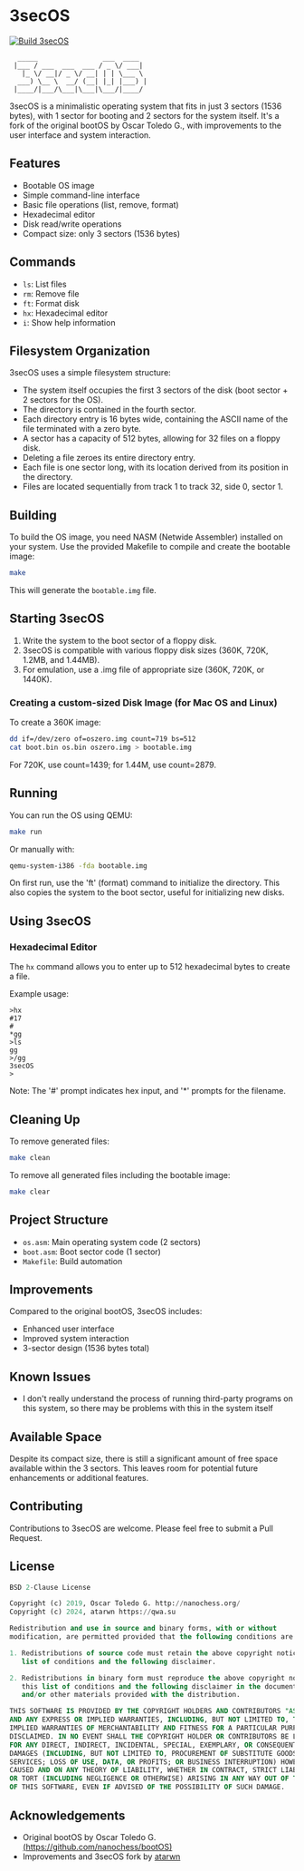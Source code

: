 # 3secOS

[![Build 3secOS](https://github.com/atarwn/3secOS/actions/workflows/makefile.yml/badge.svg)](https://github.com/atarwn/3secOS/actions/workflows/makefile.yml)

```ascii
  _____                ___  ____  
 |___ / ___  ___  ___ / _ \/ ___| 
   |_ \/ __|/ _ \/ __| | | \___ \ 
  ___) \__ \  __/ (__| |_| |___) |
 |____/|___/\___|\___|\___/|____/ 
```

3secOS is a minimalistic operating system that fits in just 3 sectors (1536 bytes), with 1 sector for booting and 2 sectors for the system itself. It's a fork of the original bootOS by Oscar Toledo G., with improvements to the user interface and system interaction.

## Features

- Bootable OS image
- Simple command-line interface
- Basic file operations (list, remove, format)
- Hexadecimal editor
- Disk read/write operations
- Compact size: only 3 sectors (1536 bytes)

## Commands

- `ls`: List files
- `rm`: Remove file
- `ft`: Format disk
- `hx`: Hexadecimal editor
- `i`: Show help information

## Filesystem Organization

3secOS uses a simple filesystem structure:

- The system itself occupies the first 3 sectors of the disk (boot sector + 2 sectors for the OS).
- The directory is contained in the fourth sector.
- Each directory entry is 16 bytes wide, containing the ASCII name of the file terminated with a zero byte.
- A sector has a capacity of 512 bytes, allowing for 32 files on a floppy disk.
- Deleting a file zeroes its entire directory entry.
- Each file is one sector long, with its location derived from its position in the directory.
- Files are located sequentially from track 1 to track 32, side 0, sector 1.

## Building

To build the OS image, you need NASM (Netwide Assembler) installed on your system. Use the provided Makefile to compile and create the bootable image:

```bash
make
```

This will generate the `bootable.img` file.

## Starting 3secOS

1. Write the system to the boot sector of a floppy disk.
2. 3secOS is compatible with various floppy disk sizes (360K, 720K, 1.2MB, and 1.44MB).
3. For emulation, use a .img file of appropriate size (360K, 720K, or 1440K).

### Creating a custom-sized Disk Image (for Mac OS and Linux)

To create a 360K image:

```bash
dd if=/dev/zero of=oszero.img count=719 bs=512
cat boot.bin os.bin oszero.img > bootable.img
```

For 720K, use count=1439; for 1.44M, use count=2879.

## Running

You can run the OS using QEMU:

```bash
make run
```

Or manually with:

```bash
qemu-system-i386 -fda bootable.img
```

On first run, use the 'ft' (format) command to initialize the directory. This also copies the system to the boot sector, useful for initializing new disks.

## Using 3secOS

### Hexadecimal Editor

The `hx` command allows you to enter up to 512 hexadecimal bytes to create a file. 

Example usage:

```
>hx
#17
#
*gg
>ls
gg
>/gg
3secOS
>
```

Note: The '#' prompt indicates hex input, and '*' prompts for the filename.

## Cleaning Up

To remove generated files:

```bash
make clean
```

To remove all generated files including the bootable image:

```bash
make clear
```

## Project Structure

- `os.asm`: Main operating system code (2 sectors)
- `boot.asm`: Boot sector code (1 sector)
- `Makefile`: Build automation

## Improvements

Compared to the original bootOS, 3secOS includes:
- Enhanced user interface
- Improved system interaction
- 3-sector design (1536 bytes total)

## Known Issues

- I don't really understand the process of running third-party programs on this system, so there may be problems with this in the system itself

## Available Space

Despite its compact size, there is still a significant amount of free space available within the 3 sectors. This leaves room for potential future enhancements or additional features.

## Contributing

Contributions to 3secOS are welcome. Please feel free to submit a Pull Request.

## License

```sql
BSD 2-Clause License

Copyright (c) 2019, Oscar Toledo G. http://nanochess.org/
Copyright (c) 2024, atarwn https://qwa.su

Redistribution and use in source and binary forms, with or without
modification, are permitted provided that the following conditions are met:

1. Redistributions of source code must retain the above copyright notice, this
   list of conditions and the following disclaimer.

2. Redistributions in binary form must reproduce the above copyright notice,
   this list of conditions and the following disclaimer in the documentation
   and/or other materials provided with the distribution.

THIS SOFTWARE IS PROVIDED BY THE COPYRIGHT HOLDERS AND CONTRIBUTORS "AS IS"
AND ANY EXPRESS OR IMPLIED WARRANTIES, INCLUDING, BUT NOT LIMITED TO, THE
IMPLIED WARRANTIES OF MERCHANTABILITY AND FITNESS FOR A PARTICULAR PURPOSE ARE
DISCLAIMED. IN NO EVENT SHALL THE COPYRIGHT HOLDER OR CONTRIBUTORS BE LIABLE
FOR ANY DIRECT, INDIRECT, INCIDENTAL, SPECIAL, EXEMPLARY, OR CONSEQUENTIAL
DAMAGES (INCLUDING, BUT NOT LIMITED TO, PROCUREMENT OF SUBSTITUTE GOODS OR
SERVICES; LOSS OF USE, DATA, OR PROFITS; OR BUSINESS INTERRUPTION) HOWEVER
CAUSED AND ON ANY THEORY OF LIABILITY, WHETHER IN CONTRACT, STRICT LIABILITY,
OR TORT (INCLUDING NEGLIGENCE OR OTHERWISE) ARISING IN ANY WAY OUT OF THE USE
OF THIS SOFTWARE, EVEN IF ADVISED OF THE POSSIBILITY OF SUCH DAMAGE.
```

## Acknowledgements

- Original bootOS by Oscar Toledo G. [(https://github.com/nanochess/bootOS)](https://github.com/nanochess/bootOS)
- Improvements and 3secOS fork by [atarwn](https://github.com/atarwn)
